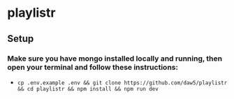 # playlistr

## Setup

### Make sure you have mongo installed locally and running, then open your terminal and follow these instructions:

- `cp .env.example .env && git clone https://github.com/daw5/playlistr && cd playlistr && npm install && npm run dev`

